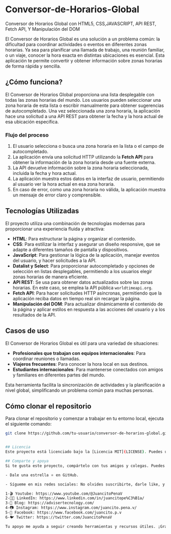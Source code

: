 # Conversor-de-Horarios-Global
Conversor de Horarios Global con HTML5, CSS,JAVASCRIPT, API REST, Fetch API, Y Manipulación del DOM

El Conversor de Horarios Global es una solución a un problema común: la dificultad para coordinar actividades o eventos en diferentes zonas horarias. Ya sea para planificar una llamada de trabajo, una reunión familiar, o un viaje, conocer la hora exacta en distintas ubicaciones es esencial. Esta aplicación te permite convertir y obtener información sobre zonas horarias de forma rápida y sencilla.

## ¿Cómo funciona?
El Conversor de Horarios Global proporciona una lista desplegable con todas las zonas horarias del mundo. Los usuarios pueden seleccionar una zona horaria de esta lista o escribir manualmente para obtener sugerencias de autocompletado. Una vez seleccionada una zona horaria, la aplicación hace una solicitud a una API REST para obtener la fecha y la hora actual de esa ubicación específica.

### Flujo del proceso
1. El usuario selecciona o busca una zona horaria en la lista o el campo de autocompletado.
2. La aplicación envía una solicitud HTTP utilizando la **Fetch API** para obtener la información de la zona horaria desde una fuente externa.
3. La API devuelve información sobre la zona horaria seleccionada, incluida la fecha y hora actual.
4. La aplicación muestra estos datos en la interfaz de usuario, permitiendo al usuario ver la hora actual en esa zona horaria.
5. En caso de error, como una zona horaria no válida, la aplicación muestra un mensaje de error claro y comprensible.

## Tecnologías Utilizadas
El proyecto utiliza una combinación de tecnologías modernas para proporcionar una experiencia fluida y atractiva:

- **HTML**: Para estructurar la página y organizar el contenido.
- **CSS**: Para estilizar la interfaz y asegurar un diseño responsive, que se adapte a diferentes tamaños de pantalla y dispositivos.
- **JavaScript**: Para gestionar la lógica de la aplicación, manejar eventos del usuario, y hacer solicitudes a la API.
- **Datalist y Select**: Para proporcionar autocompletado y opciones de selección en listas desplegables, permitiendo a los usuarios elegir zonas horarias de manera eficiente.
- **API REST**: Se usa para obtener datos actualizados sobre las zonas horarias. En este caso, se emplea la API pública `worldtimeapi.org`.
- **Fetch API**: Para hacer solicitudes HTTP asíncronas, permitiendo que la aplicación reciba datos en tiempo real sin recargar la página.
- **Manipulación del DOM**: Para actualizar dinámicamente el contenido de la página y aplicar estilos en respuesta a las acciones del usuario y a los resultados de la API.

## Casos de uso
El Conversor de Horarios Global es útil para una variedad de situaciones:

- **Profesionales que trabajan con equipos internacionales**: Para coordinar reuniones o llamadas.
- **Viajeros frecuentes**: Para conocer la hora local en sus destinos.
- **Estudiantes internacionales**: Para mantenerse conectados con amigos y familiares en diferentes partes del mundo.

Esta herramienta facilita la sincronización de actividades y la planificación a nivel global, simplificando un problema común para muchas personas.

## Cómo clonar el repositorio
Para clonar el repositorio y comenzar a trabajar en tu entorno local, ejecuta el siguiente comando:

```bash
git clone https://github.com/tu-usuario/conversor-de-horarios-global.git


## Licencia
Este proyecto está licenciado bajo la [Licencia MIT](LICENSE). Puedes usarlo, modificarlo y distribuirlo libremente, pero debes proporcionar crédito al autor original.

## Comparte y apoya
Si te gusta este proyecto, compártelo con tus amigos y colegas. Puedes apoyar el desarrollo del proyecto de las siguientes maneras:

- Dale una estrella ⭐ en GitHub.

- Sígueme en mis redes sociales: No olvides suscribirte, darle like, y compartir este video para ayudarnos a seguir creando contenido como este. ¡Vamos a comenzar! 😊📡

1-🎬 Youtube: https://www.youtube.com/@JuancitoPenaV 
2-👨‍💼 LinkedIn: https://www.linkedin.com/in/juancitope%C3%B1a/
3-📰 Blog: https://advisertecnology.com/
4-📷 Instagram: https://www.instagram.com/juancito.pena.v/
5-📑 Facebook: https://www.facebook.com/juancito.p.v
6-🐦 Twitter: https://twitter.com/JuancitoPenaV

Tu apoyo me ayuda a seguir creando herramientas y recursos útiles. ¡Gracias por tu ayuda!
